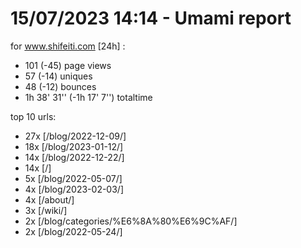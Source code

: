 # 15/07/2023 14:14 - Umami report
for www.shifeiti.com [24h] :

 - 101 (-45) page views
 - 57 (-14) uniques
 - 48 (-12) bounces
 - 1h 38' 31'' (-1h 17' 7'') totaltime


top 10 urls:
 - 27x [/blog/2022-12-09/]
 - 18x [/blog/2023-01-12/]
 - 14x [/blog/2022-12-22/]
 - 14x [/]
 - 5x [/blog/2022-05-07/]
 - 4x [/blog/2023-02-03/]
 - 4x [/about/]
 - 3x [/wiki/]
 - 2x [/blog/categories/%E6%8A%80%E6%9C%AF/]
 - 2x [/blog/2022-05-24/]


